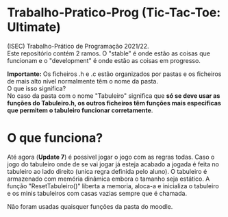 # Trabalho-Pratico-Prog (Tic-Tac-Toe: Ultimate)
 (ISEC) Trabalho-Prático de Programação 2021/22. <br> 
 Este repositório contém 2 ramos. O "stable" é onde estão as coisas que funcionam e o "development" é onde estão as coisas em progresso. 
 
 <b>Importante:</b> Os ficheiros .h e .c estão organizados por pastas e os ficheiros de mais alto nível normalmente têm o nome da pasta. <br>
 O que isso significa? <br>
 No caso da pasta com o nome "Tabuleiro" significa que <b>só se deve usar as funções do Tabuleiro.h, os outros ficheiros têm funções mais especificas que permitem o tabuleiro funcionar corretamente</b>.
 
# O que funciona?
 Até agora (<b>Update 7</b>) é possivel jogar o jogo com as regras todas. Caso o jogo do tabuleiro onde de se vai jogar já esteja acabado a jogada é feita no tabuleiro ao lado direito (unica regra definida pelo aluno).
 O tabuleiro é armazenado com memória dinâmica embora o tamanho seja estático. A função "ResetTabuleiro()" liberta a memoria, aloca-a e inicializa o tabuleiro e os minis tabuleiros com casas vazias sempre que é chamada.
 
 Não foram usadas quaisquer funções da pasta do moodle.
